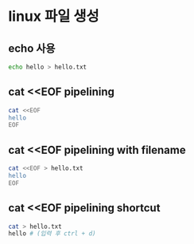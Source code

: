 # linux 파일 생성

## echo 사용

```sh
echo hello > hello.txt
```

## cat <<EOF pipelining

```sh
cat <<EOF
hello
EOF
```

## cat <<EOF pipelining with filename

```sh
cat <<EOF > hello.txt
hello
EOF
```

## cat <<EOF pipelining shortcut

```sh
cat > hello.txt
hello # (입력 후 ctrl + d)
```
